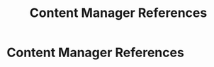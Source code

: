﻿---
uid: content-manager-references
locale: en
title: Content Manager References
dnnversion: 09.02.00
---

# Content Manager References
